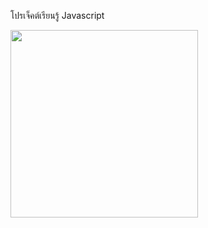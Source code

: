โปรเจ็คต์เรียนรู้ Javascript

<img src="https://user-images.githubusercontent.com/89632448/139389590-872050f5-4bae-4cdf-9ec4-cdc87696e226.png" width="300">
